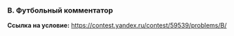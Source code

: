 ### B. Футбольный комментатор

**Ссылка на условие:** <https://contest.yandex.ru/contest/59539/problems/B/>

